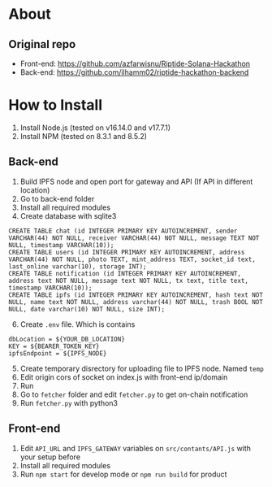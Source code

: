 # About
## Original repo
- Front-end: https://github.com/azfarwisnu/Riptide-Solana-Hackathon
- Back-end: https://github.com/ilhamm02/riptide-hackathon-backend

# How to Install
1. Install Node.js (tested on v16.14.0 and v17.7.1)
2. Install NPM (tested on 8.3.1 and 8.5.2)

## Back-end
1. Build IPFS node and open port for gateway and API (If API in different location)
2. Go to back-end folder
3. Install all required modules
4. Create database with sqlite3
```
CREATE TABLE chat (id INTEGER PRIMARY KEY AUTOINCREMENT, sender VARCHAR(44) NOT NULL, receiver VARCHAR(44) NOT NULL, message TEXT NOT NULL, timestamp VARCHAR(10));
CREATE TABLE users (id INTEGER PRIMARY KEY AUTOINCREMENT, address VARCHAR(44) NOT NULL, photo TEXT, mint_address TEXT, socket_id text, last_online varchar(10), storage INT);
CREATE TABLE notification (id INTEGER PRIMARY KEY AUTOINCREMENT, address text NOT NULL, message text NOT NULL, tx text, title text, timestamp VARCHAR(10));
CREATE TABLE ipfs (id INTEGER PRIMARY KEY AUTOINCREMENT, hash text NOT NULL, name text NOT NULL, address varchar(44) NOT NULL, trash BOOL NOT NULL, date varchar(10) NOT NULL, size INT);
```
6. Create `.env` file. Which is contains
```
dbLocation = ${YOUR_DB_LOCATION}
KEY = ${BEARER_TOKEN_KEY}
ipfsEndpoint = ${IPFS_NODE}
```
5. Create temporary disrectory for uploading file to IPFS node. Named `temp`
6. Edit origin cors of socket on index.js with front-end ip/domain
7. Run
8. Go to `fetcher` folder and edit `fetcher.py` to get on-chain notification
9. Run `fetcher.py` with python3

## Front-end
1. Edit `API_URL` and `IPFS_GATEWAY` variables on `src/contants/API.js` with your setup before
2. Install all required modules
3. Run `npm start` for develop mode or `npm run build` for product

